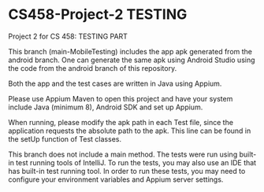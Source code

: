 # CS458-Project-2 TESTING
Project 2 for CS 458: TESTING PART

This branch (main-MobileTesting) includes the app apk generated from the android branch. One can generate the same apk using Android Studio using the code from the android branch of this repository.

Both the app and the test cases are written in Java using Appium.

Please use Appium Maven to open this project and have your system include Java (minimum 8), Android SDK and set up Appium.

When running, please modify the apk path in each Test file, since the application requests the absolute path to the apk.
This line can be found in the setUp function of Test classes.

This branch does not include a main method. The tests were run using built-in test running tools of IntelliJ.
To run the tests, you may also use an IDE that has built-in test running tool.
In order to run these tests, you may need to configure your environment variables and Appium server settings.
